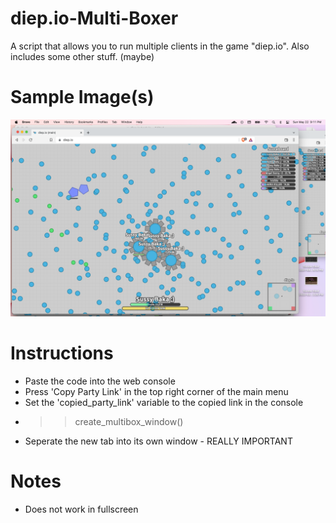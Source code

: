 # diep.io-Multi-Boxer
A script that allows you to run multiple clients in the game "diep.io". Also includes some other stuff. (maybe)

# Sample Image(s)
![Alt text](/diep.io-multiboxer-sample-image.png)

# Instructions
- Paste the code into the web console
- Press 'Copy Party Link' in the top right corner of the main menu
- Set the 'copied_party_link' variable to the copied link in the console
- >> create_multibox_window()
- Seperate the new tab into its own window - REALLY IMPORTANT

# Notes
- Does not work in fullscreen
